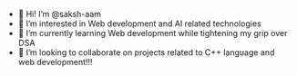 - 👋 Hi! I’m @saksh-aam
- 👀 I’m interested in Web development and AI related technologies
- 🌱 I’m currently learning Web development while tightening my grip over DSA
- 💞️ I’m looking to collaborate on projects related to C++ language and web development!!!

<!---
saksh-aam/saksh-aam is a ✨ special ✨ repository because its `README.md` (this file) appears on your GitHub profile.
You can click the Preview link to take a look at your changes.
--->
